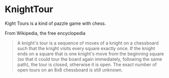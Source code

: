 KnightTour
==========

Kight Tours is a kind of pazzle game with chess.

From Wikipedia, the free encyclopedia

> A knight's tour is a sequence of moves of a knight on a chessboard
> such that the knight visits every square exactly once. 
> If the knight ends on a square that is one knight's move 
> from the beginning square (so that it could tour the board again immediately,
> following the same path), the tour is closed, otherwise it is open.
> The exact number of open tours on an 8x8 chessboard is still unknown.
